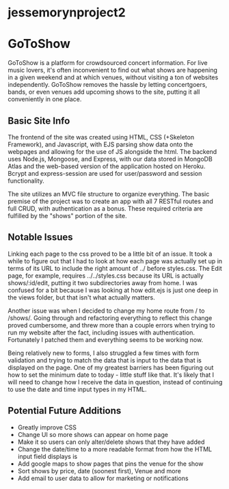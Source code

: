 # jessemorynproject2
<h1>GoToShow</h1>

GoToShow is a platform for crowdsourced concert information. For live music lovers, it's often inconvenient to find out what shows are happening in a given weekend and at which venues, without visiting a ton of websites independently. GoToShow removes the hassle by letting concertgoers, bands, or even venues add upcoming shows to the site, putting it all conveniently in one place.

<h2>Basic Site Info</h2>
The frontend of the site was created using HTML, CSS (+Skeleton Framework), and Javascript, with EJS parsing show data onto the webpages and allowing for the use of JS alongside the html. The backend uses Node.js, Mongoose, and Express, with our data stored in MongoDB Atlas and the web-based version of the application hosted on Heroku. Bcrypt and express-session are used for user/password and session functionality.

The site utilizes an MVC file structure to organize everything. The basic premise of the project was to create an app with all 7 RESTful routes and full CRUD, with authentication as a bonus. These required criteria are fulfilled by the "shows" portion of the site.

<h2>Notable Issues</h2>
Linking each page to the css proved to be a little bit of an issue. It took a while to figure out that I had to look at how each page was actually set up in terms of its URL to include the right amount of ../ before styles.css. The Edit page, for example, requires ../../styles.css because its URL is actually shows/:id/edit, putting it two subdirectories away from home. I was confused for a bit because I was looking at how edit.ejs is just one deep in the views folder, but that isn't what actually matters.

Another issue was when I decided to change my home route from / to /shows/. Going through and refactoring everything to reflect this change proved cumbersome, and threw more than a couple errors when trying to run my website after the fact, including issues with authentication. Fortunately I patched them and everything seems to be working now.

Being relatively new to forms, I also struggled a few times with form validation and trying to match the data that is input to the data that is displayed on the page. One of my greatest barriers has been figuring out how to set the minimum date to today - little stuff like that. It's likely that I will need to change how I receive the data in question, instead of continuing to use the date and time input types in my HTML.

<h2>Potential Future Additions</h2>
<ul>
<li>Greatly improve CSS</li>
<li>Change UI so more shows can appear on home page</li>
<li>Make it so users can only alter/delete shows that they have added</li>
<li>Change the date/time to a more readable format from how the HTML input field displays is</li>
<li>Add google maps to show pages that pins the venue for the show</li>
<li>Sort shows by price, date (soonest first), Venue and more</li>
<li>Add email to user data to allow for marketing or notifications</li>
</ul>
